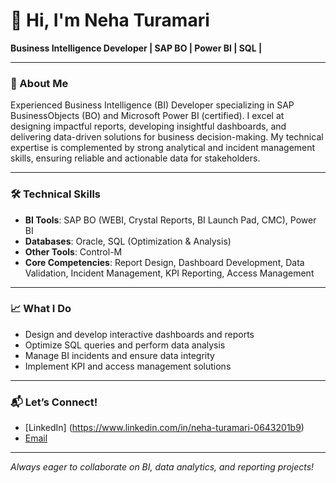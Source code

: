 # 👋 Hi, I'm Neha Turamari

**Business Intelligence Developer | SAP BO | Power BI | SQL |**

---

### 💼 About Me

Experienced Business Intelligence (BI) Developer specializing in SAP BusinessObjects (BO) and Microsoft Power BI (certified). I excel at designing impactful reports, developing insightful dashboards, and delivering data-driven solutions for business decision-making. My technical expertise is complemented by strong analytical and incident management skills, ensuring reliable and actionable data for stakeholders.

---

### 🛠️ Technical Skills

- **BI Tools**: SAP BO (WEBI, Crystal Reports, BI Launch Pad, CMC), Power BI
- **Databases**: Oracle, SQL (Optimization & Analysis)
- **Other Tools**: Control-M
- **Core Competencies**: Report Design, Dashboard Development, Data Validation, Incident Management, KPI Reporting, Access Management

---

### 📈 What I Do

- Design and develop interactive dashboards and reports
- Optimize SQL queries and perform data analysis
- Manage BI incidents and ensure data integrity
- Implement KPI and access management solutions

---

### 📬 Let’s Connect!

- [LinkedIn] (https://www.linkedin.com/in/neha-turamari-0643201b9)
- [Email](mailto:nehaturamari@gmail.com)

---

_Always eager to collaborate on BI, data analytics, and reporting projects!_

